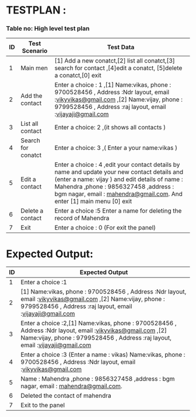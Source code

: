 # TESTPLAN :
### Table no: High level test plan
| ID | Test Scenario   |     Test Data      |
|----| ----------------|---------------------                                       |
| 1 |   Main men      | [1] Add a new conatct,[2] list all conatct,[3] search for contact ,[4]edit a conatct, [5]delete a conatct,[0] exit |
| 2 |   Add the contact  |Enter a choice : 1 ,[1] Name:vikas, phone : 9700528456 , Address :Ndr layout, email :vikyvikas@gmail.com ,[2] Name:vijay, phone : 9799528456 , Address :raj layout, email :vijayaji@gmail.com  | 
|3  | List all contact |   Enter  a choice: 2 ,(it shows all contacts ) |
| 4 | Search for conatct  | Enter  a choice: 3 ,( Enter a your name:vikas ) |
| 5 | Edit a contact      |Enter  a choice : 4 ,edit your contact details by name and update  your new contact details and (enter a name: vijay ) and edit details of name : Mahendra ,phone : 9856327458 ,address : bgm nagar, email : mahendra@gmail.com. And enter [1] main menu [0] exit  |
| 6 | Delete  a contact |Enter a choice :5  Enter a name for deleting the record of Mahendra |
| 7 | Exit | Enter a choice : 0 (For exit the panel)  |

# Expected Output:
| ID |  Expected Output  |
|-----| -----------------|
| 1  |  Enter a choice :1 |
| 2 |  [1] Name:vikas, phone : 9700528456 , Address :Ndr layout, email :vikyvikas@gmail.com ,[2] Name:vijay, phone : 9799528456 , Address :raj layout, email :vijayaji@gmail.com |
| 3 | Enter a choice :2,[1] Name:vikas, phone : 9700528456 , Address :Ndr layout, email :vikyvikas@gmail.com ,[2] Name:vijay, phone : 9799528456 , Address :raj layout, email :vijayaji@gmail.com |
| 4 | Enter a choice :3 (Enter a name : vikas)  Name:vikas, phone : 9700528456 , Address :Ndr layout, email :vikyvikas@gmail.com |
| 5 | Name : Mahendra ,phone : 9856327458 ,address : bgm nagar, email : mahendra@gmail.com. |
| 6 | Deleted the contact of mahendra |
| 7 |  Exit to the panel | 
